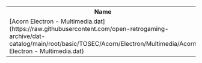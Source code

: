 <table>
<tr><th>Name</th><th>Size</th></tr>
<tr><td>[Acorn Electron - Multimedia.dat](https://raw.githubusercontent.com/open-retrogaming-archive/dat-catalog/main/root/basic/TOSEC/Acorn/Electron/Multimedia/Acorn Electron - Multimedia.dat)</td><td>1464</td></tr>
</table>
